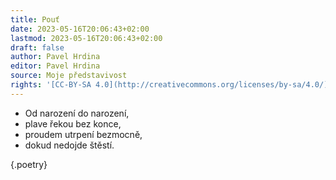 ```yaml
---
title: Pouť
date: 2023-05-16T20:06:43+02:00
lastmod: 2023-05-16T20:06:43+02:00
draft: false
author: Pavel Hrdina
editor: Pavel Hrdina
source: Moje představivost
rights: '[CC-BY-SA 4.0](http://creativecommons.org/licenses/by-sa/4.0/)'
---
```


- Od narození do narození,
- plave řekou bez konce,
- proudem utrpení bezmocně,
- dokud nedojde štěstí.

{.poetry}